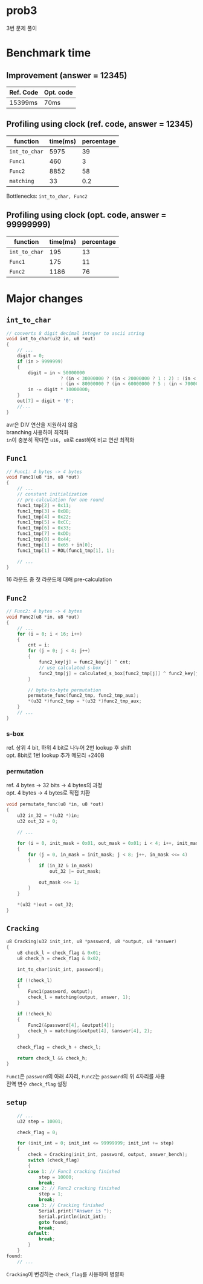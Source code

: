# prob3
3번 문제 풀이

# Benchmark time
## Improvement (answer = 12345)
| Ref. Code | Opt. code |
| --------- | --------- |
| 15399ms   | 70ms      |

## Profiling using clock (ref. code, answer = 12345)
| function       | time(ms) | percentage |
| --------       | -------- | ---------- |
| ```int_to_char``` | 5975  | 39         |
| ```Func1```    | 460      | 3          |
| ```Func2```    | 8852     | 58         |
| ```matching``` | 33       | 0.2        |

Bottlenecks: ```int_to_char, Func2```

## Profiling using clock (opt. code, answer = 99999999)
| function       | time(ms) | percentage |
| --------       | -------- | ---------- |
| ```int_to_char``` | 195   | 13         |
| ```Func1```    | 175      | 11         |
| ```Func2```    | 1186     | 76         |

# Major changes
## ```int_to_char```
```c
// converts 8 digit decimal integer to ascii string
void int_to_char(u32 in, u8 *out)
{
    // ...
    digit = 0;
    if (in > 9999999)
    {
        digit = in < 50000000
                    ? (in < 30000000 ? (in < 20000000 ? 1 : 2) : (in < 40000000 ? 3 : 4))
                    : (in < 80000000 ? (in < 60000000 ? 5 : (in < 70000000 ? 6 : 7)) : (in < 90000000 ? 8 : 9));
        in -= digit * 10000000;
    }
    out[7] = digit + '0';
    //...
}
```
avr은 DIV 연산을 지원하지 않음  
branching 사용하여 최적화  
```in```이 충분히 작다면 ```u16, u8```로 cast하여 비교 연산 최적화

## ```Func1```
```c
// Func1: 4 bytes -> 4 bytes
void Func1(u8 *in, u8 *out)
{
    // ...
    // constant initialization
    // pre-calculation for one round
    func1_tmp[2] = 0x11;
    func1_tmp[3] = 0xBB;
    func1_tmp[4] = 0x22;
    func1_tmp[5] = 0xCC;
    func1_tmp[6] = 0x33;
    func1_tmp[7] = 0xDD;
    func1_tmp[0] = 0x44;
    func1_tmp[1] = 0x65 + in[0];
    func1_tmp[1] = ROL(func1_tmp[1], 1);

    // ...
}
```
16 라운드 중 첫 라운드에 대해 pre-calculation

## ```Func2```
```c
// Func2: 4 bytes -> 4 bytes
void Func2(u8 *in, u8 *out)
{
    // ...
    for (i = 0; i < 16; i++)
    {
        cnt = i;
        for (j = 0; j < 4; j++)
        {
            func2_key[j] = func2_key[j] ^ cnt;
            // use calculated s-box
            func2_tmp[j] = calculated_s_box[func2_tmp[j]] ^ func2_key[j];
        }

        // byte-to-byte permutation
        permutate_func(func2_tmp, func2_tmp_aux);
        *(u32 *)func2_tmp = *(u32 *)func2_tmp_aux;
    }
    // ...
}
```
### s-box
ref. 상위 4 bit, 하위 4 bit로 나누어 2번 lookup 후 shift  
opt. 8bit로 1번 lookup
추가 메모리 +240B
 
### permutation
ref. 4 bytes -> 32 bits -> 4 bytes의 과정  
opt. 4 bytes -> 4 bytes로 직접 치환
```c
void permutate_func(u8 *in, u8 *out)
{
    u32 in_32 = *(u32 *)in;
    u32 out_32 = 0;

    // ...

    for (i = 0, init_mask = 0x01, out_mask = 0x01; i < 4; i++, init_mask <<= 1)
    {
        for (j = 0, in_mask = init_mask; j < 8; j++, in_mask <<= 4)
        {
            if (in_32 & in_mask)
                out_32 |= out_mask;

            out_mask <<= 1;
        }
    }

    *(u32 *)out = out_32;
}
```

## ```Cracking```
```c
u8 Cracking(u32 init_int, u8 *password, u8 *output, u8 *answer)
{
    u8 check_l = check_flag & 0x01;
    u8 check_h = check_flag & 0x02;

    int_to_char(init_int, password);

    if (!check_l)
    {
        Func1(password, output);
        check_l = matching(output, answer, 1);
    }

    if (!check_h)
    {
        Func2(&password[4], &output[4]);
        check_h = matching(&output[4], &answer[4], 2);
    }

    check_flag = check_h + check_l;

    return check_l && check_h;
}
```
```Func1```은 ```password```의 아래 4자리, ```Func2```는 ```password```의 위 4자리를 사용  
전역 변수 ```check_flag``` 설정

## ```setup```
```c
    // ...
    u32 step = 10001;

    check_flag = 0;

    for (init_int = 0; init_int <= 99999999; init_int += step)
    {
        check = Cracking(init_int, password, output, answer_bench);
        switch (check_flag)
        {
        case 1: // Func1 cracking finished
            step = 10000;
            break;
        case 2: // Func2 cracking finished
            step = 1;
            break;
        case 3: // Cracking finished
            Serial.print("Answer is ");
            Serial.println(init_int);
            goto found;
            break;
        default:
            break;
        }
    }
found:
    // ...
```
```Cracking```이 변경하는 ```check_flag```를 사용하여 병렬화  
